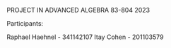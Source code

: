 PROJECT IN ADVANCED ALGEBRA
83-804
2023

Participants:

Raphael Haehnel - 341142107
Itay Cohen - 201103579

